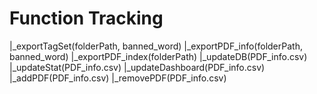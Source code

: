 # Function Tracking

|_exportTagSet(folderPath, banned_word)
|_exportPDF_info(folderPath, banned_word)
|_exportPDF_index(folderPath)
|_updateDB(PDF_info.csv)
|_updateStat(PDF_info.csv)
|_updateDashboard(PDF_info.csv)
|_addPDF(PDF_info.csv)
|_removePDF(PDF_info.csv)
